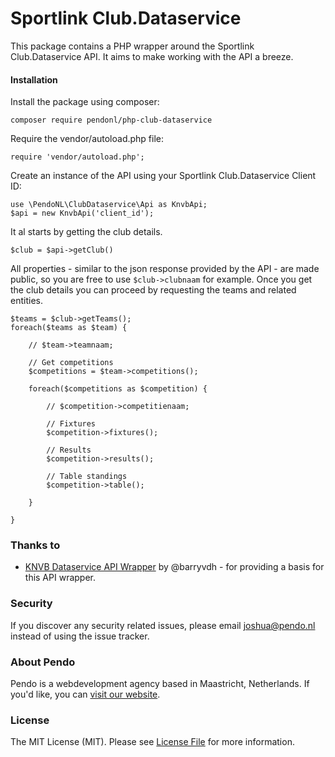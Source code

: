 # Sportlink Club.Dataservice
This package contains a PHP wrapper around the Sportlink Club.Dataservice API. It aims to make working with the API a breeze.

#### Installation

Install the package using composer:
```
composer require pendonl/php-club-dataservice
```

Require the vendor/autoload.php file:
```
require 'vendor/autoload.php';
```

Create an instance of the API using your Sportlink Club.Dataservice Client ID:
```
use \PendoNL\ClubDataservice\Api as KnvbApi;
$api = new KnvbApi('client_id');
```

It al starts by getting the club details.
```
$club = $api->getClub()
```

All properties - similar to the json response provided by the API - are made public, so you are free to use `$club->clubnaam` for example. Once you get the club details you can proceed by requesting the teams and related entities.

```
$teams = $club->getTeams();
foreach($teams as $team) {

    // $team->teamnaam;

    // Get competitions
    $competitions = $team->competitions();
    
    foreach($competitions as $competition) {
    
        // $competition->competitienaam;
    
        // Fixtures
        $competition->fixtures();
        
        // Results
        $competition->results();
        
        // Table standings
        $competition->table();
        
    }
    
}
```

### Thanks to

- [KNVB Dataservice API Wrapper](https://github.com/fruitcake/php-knvb-dataservice-api) by @barryvdh - for providing a basis for this API wrapper.

### Security

If you discover any security related issues, please email joshua@pendo.nl instead of using the issue tracker.

### About Pendo

Pendo is a webdevelopment agency based in Maastricht, Netherlands. If you'd like, you can [visit our website](https://pendo.nl).

### License

The MIT License (MIT). Please see [License File](LICENSE) for more information.